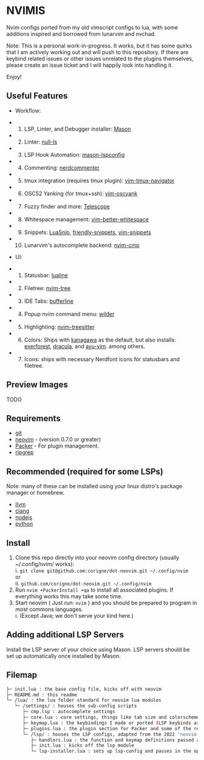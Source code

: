 # NVIMIS  

Nvim configs ported from my old vimscript configs to lua, with some
additions inspired and borrowed from lunarvim and nvchad.  

Note: This is a personal work-in-progress. It works, but it has some quirks that
I am actively working out and will push to this repository. If there are keybind
related issues or other issues unrelated to the plugins themselves, please create
an issue ticket and I will happily look into handling it.  

Enjoy!

## Useful Features

- Workflow:
- 1. LSP, Linter, and Debugger installer: [Mason](github.com/williamboman/mason.nvim)
- 2. Linter: [null-ls](github.com/jose-elias-alvarez/null-ls.nvim)
- 3. LSP Hook Automation: [mason-lspconfig](github.com/williamboman/mason-lspconfig.nvim)
- 4. Commenting: [nerdcommenter](github.com/preservim/nerdcommenter)
- 5. tmux integration (requires tmux plugin): [vim-tmux-navigator](github.com/christoomey/vim-tmux-navigator)
- 6. OSC52 Yanking (for tmux+ssh): [vim-oscyank](github.com/ojroques/vim-oscyank)
- 7. Fuzzy finder and more: [Telescope](github.com/nvim-telescope/telescope.nvim)
- 8. Whitespace management: [vim-better-whitespace](github.com/ntpeters/vim-better-whitespace)
- 9. Snippets: [LuaSnip](github.com/L3M0N3D3/LuaSnip),
  [friendly-snippets](github.com/rafamadriz/friendly-snippets),
  [vim-snippets](github.com/honza/vim-snippets)
- 10. Lunarvim's autocomplete backend: [nvim-cmp](github.com/hrsh7th/nvim-cmp)

- UI:
- 1. Statusbar: [lualine](github.com/nvim-lualine/lualine.nvim)
- 2. Filetree: [nvim-tree](github.com/nvim-tree/nvim-tree.lua)
- 3. IDE Tabs: [bufferline](github.com/akinsho/bufferline.nvim)
- 4. Popup nvim command menu: [wilder](github.com/gelguy/wilder.nvim)
- 5. Highlighting: [nvim-treesitter](github.com/christoomey/nvim-treesitter)
- 6. Colors: Ships with [kanagawa](github.com/rebelot/kanagawa.nvim) as
  the default, but also installs:  
  [everforest](github.com/sainnhe/everforest),
  [dracula](github.com/Mofiqul/dracula.nvim),
  and [ayu-vim](github.com/ayu-theme/ayu-vim). among others.
- 7. Icons: ships with necessary Nerdfont icons for statusbars and filetree.

## Preview Images

TODO

## Requirements

- [git](www.youtube.com/watch?v=l60MnDJklnM)
- [neovim](github.com/neovim/neovim/wiki/Installing-Neovim) - (version 0.7.0 or greater)
- [Packer](github.com/wbthomason/packer.nvim) - For plugin management.
- [ripgrep](github.com/BurntSushi/ripgrep)

## Recommended (required for some LSPs)

Note: many of these can be installed using your
linux distro's package manager or homebrew.

- [llvm](llvm.org)
- [clang](clang.llvm.org)
- [nodejs](nodejs.org/en)
- [python](python.org)

## Install

1. Clone this repo directly into your neovim config directory
  (usually ~/.config/nvim/ works):  
  i. `git clone git@github.com:corigne/dot-neovim.git ~/.config/nvim`  
  or  
  ii. `github.com/corigne/dot-neovim.git ~/.config/nvim`  
2. Run `nvim +PackerInstall +qa` to install all associated plugins.
  If everything works this may take some time.
3. Start neovim ( Just run: `nvim` ) and you should be prepared to program in
*most* commons languages.  
  i. (Except Java; we don't serve your kind here.)

## Adding additional LSP Servers

Install the LSP server of your choice using Mason. LSP servers should be
set up automatically once installed by Mason.

## Filemap

```bash
├─ init.lua : the base config file, kicks off with neovim  
├─ README.md : this readme  
└─ /lua/ : the lua folder standard for neovim lua modules  
   └─ /settings/ : houses the sub-config scripts  
      ├─ cmp.lsp : autocomplete settings  
      ├─ core.lua : core settings, things like tab size and colorscheme  
      ├─ keymap.lua : the keybindings I made or ported (LSP keybinds are in handlers.lua)  
      ├─ plugins.lua : the plugin section for Packer and some of the required configurations  
      └─ /lsp/ : houses the LSP configs, adapted from the 2022 "neovim-from-scratch" series metioned above  
         ├─ handlers.lua : the function and keymap definitions passed as args forthe lsp servers  
         ├─ init.lua : kicks off the lsp module  
         └─ lsp-installer.lua : sets up lsp-config and passes in the options
```
